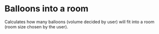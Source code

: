 # Balloons into a room

Calculates how many balloons (volume decided by user) will fit into a room (room size chosen by the user).
